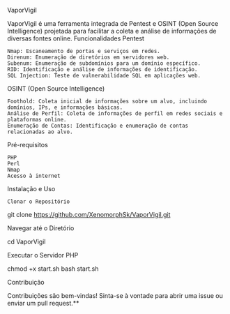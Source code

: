 VaporVigil



VaporVigil é uma ferramenta integrada de Pentest e OSINT (Open Source Intelligence) projetada para facilitar a coleta e análise de informações de diversas fontes online.
Funcionalidades
Pentest

    Nmap: Escaneamento de portas e serviços em redes.
    Direnum: Enumeração de diretórios em servidores web.
    Subenum: Enumeração de subdomínios para um domínio específico.
    RID: Identificação e análise de informações de identificação.
    SQL Injection: Teste de vulnerabilidade SQL em aplicações web.

OSINT (Open Source Intelligence)

    Foothold: Coleta inicial de informações sobre um alvo, incluindo domínios, IPs, e informações básicas.
    Análise de Perfil: Coleta de informações de perfil em redes sociais e plataformas online.
    Enumeração de Contas: Identificação e enumeração de contas relacionadas ao alvo.

Pré-requisitos

    PHP
    Perl
    Nmap
    Acesso à internet

Instalação e Uso

    Clonar o Repositório

  

git clone https://github.com/XenomorphSk/VaporVigil.git

Navegar até o Diretório


cd VaporVigil

Executar o Servidor PHP

chmod +x start.sh
bash start.sh



Contribuição

Contribuições são bem-vindas! Sinta-se à vontade para abrir uma issue ou enviar um pull request.**
